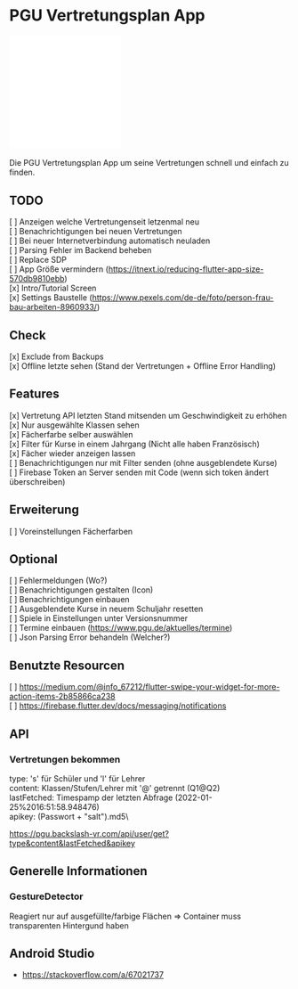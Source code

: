 # PGU Vertretungsplan App

<img src="./assets/pgu.svg" width="200">

Die PGU Vertretungsplan App um seine Vertretungen schnell und einfach zu finden.

## TODO
[ ] Anzeigen welche Vertretungenseit letzenmal neu\
[ ] Benachrichtigungen bei neuen Vertretungen\
[ ] Bei neuer Internetverbindung automatisch neuladen\
[ ] Parsing Fehler im Backend beheben\
[ ] Replace SDP\
[ ] App Größe vermindern (https://itnext.io/reducing-flutter-app-size-570db9810ebb) \
[x] Intro/Tutorial Screen\
[x] Settings Baustelle (https://www.pexels.com/de-de/foto/person-frau-bau-arbeiten-8960933/)

## Check
[x] Exclude from Backups\
[x] Offline letzte sehen (Stand der Vertretungen + Offline Error Handling)

## Features
[x] Vertretung API letzten Stand mitsenden um Geschwindigkeit zu erhöhen\
[x] Nur ausgewählte Klassen sehen\
[x] Fächerfarbe selber auswählen\
[x] Filter für Kurse in einem Jahrgang (Nicht alle haben Französisch)\
[x] Fächer wieder anzeigen lassen\
[ ] Benachrichtigungen nur mit Filter senden (ohne ausgeblendete Kurse)\
[ ] Firebase Token an Server senden mit Code (wenn sich token ändert überschreiben)

## Erweiterung
[ ] Voreinstellungen Fächerfarben

## Optional
[ ] Fehlermeldungen (Wo?)\
[ ] Benachrichtigungen gestalten (Icon)\
[ ] Benachrichtigungen einbauen\
[ ] Ausgeblendete Kurse in neuem Schuljahr resetten\
[ ] Spiele in Einstellungen unter Versionsnummer\
[ ] Termine einbauen (https://www.pgu.de/aktuelles/termine)\
[ ] Json Parsing Error behandeln (Welcher?)

## Benutzte Resourcen
[ ] https://medium.com/@info_67212/flutter-swipe-your-widget-for-more-action-items-2b85866ca238 \
[ ] https://firebase.flutter.dev/docs/messaging/notifications

## API

### Vertretungen bekommen
type: 's' für Schüler und 'l' für Lehrer\
content: Klassen/Stufen/Lehrer mit '@' getrennt (Q1@Q2)\
lastFetched: Timespamp der letzten Abfrage (2022-01-25%2016:51:58.948476)\
apikey: (Passwort + "salt").md5\

https://pgu.backslash-vr.com/api/user/get?type&content&lastFetched&apikey

## Generelle Informationen

### GestureDetector
Reagiert nur auf ausgefüllte/farbige Flächen => Container muss transparenten Hintergund haben

## Android Studio
- https://stackoverflow.com/a/67021737

